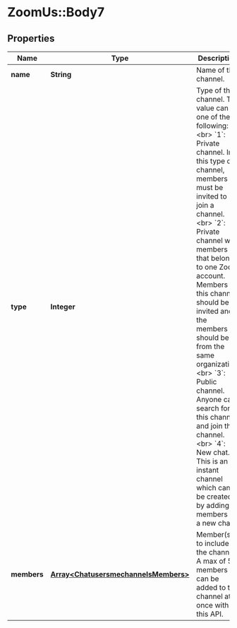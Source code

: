 # ZoomUs::Body7

## Properties
Name | Type | Description | Notes
------------ | ------------- | ------------- | -------------
**name** | **String** | Name of the channel. | [optional] 
**type** | **Integer** | Type of the channel. The value can be one of the following:&lt;br&gt; &#x60;1&#x60;: Private channel. In this type of channel, members must be invited to join a channel.&lt;br&gt; &#x60;2&#x60;: Private channel with members that belong to one Zoom account. Members in this channel should be invited and the members should be from the same organization.&lt;br&gt; &#x60;3&#x60;: Public channel. Anyone can search for this channel and join the channel.&lt;br&gt; &#x60;4&#x60;: New chat. This is an instant channel which can be created by adding members to a new chat.  | [optional] 
**members** | [**Array&lt;ChatusersmechannelsMembers&gt;**](ChatusersmechannelsMembers.md) | Member(s) to include in the channel. A max of 5 members can be added to the channel at once with this API. | [optional] 


